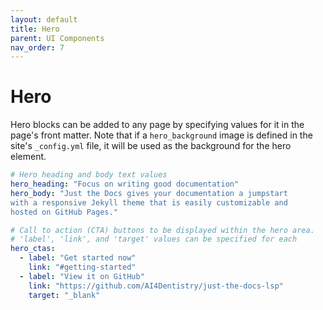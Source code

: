 ```yaml
---
layout: default
title: Hero
parent: UI Components
nav_order: 7
---
```


# Hero

Hero blocks can be added to any page by specifying values for it in the page's front matter.  Note that if a `hero_background` image is defined in the site's `_config.yml` file, it will be used as the background for the hero element.

```yaml
# Hero heading and body text values
hero_heading: "Focus on writing good documentation"
hero_body: "Just the Docs gives your documentation a jumpstart
with a responsive Jekyll theme that is easily customizable and 
hosted on GitHub Pages."

# Call to action (CTA) buttons to be displayed within the hero area.
# 'label', 'link', and 'target' values can be specified for each
hero_ctas:
  - label: "Get started now"
    link: "#getting-started"
  - label: "View it on GitHub"
    link: "https://github.com/AI4Dentistry/just-the-docs-lsp"
    target: "_blank"
```